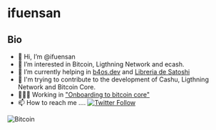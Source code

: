 # ifuensan 

## Bio
- 👋 Hi, I’m @ifuensan
- 👀 I’m interested in Bitcoin, Ligthning Network and ecash.
- 🌱 I’m currently helping in [b4os.dev](https://b4os.dev) and [Libreria de Satoshi](https://www.libreriadesatoshi.com)
- 💞️ I'm trying to contribute to the development of Cashu, Ligthning Network and Bitcoin Core.
- 🧑🏽‍💻 Working in ["Onboarding to bitcoin core"](https://ifuensan.github.io/onboarding-to-bitcoin-core/)
- 📫 How to reach me ....
[![Twitter Follow](https://img.shields.io/twitter/follow/ibiko1?style=social)](https://twitter.com/ibiko1)

![Bitcoin](https://img.shields.io/badge/Bitcoin-000?style=for-the-badge&logo=bitcoin&logoColor=white)
